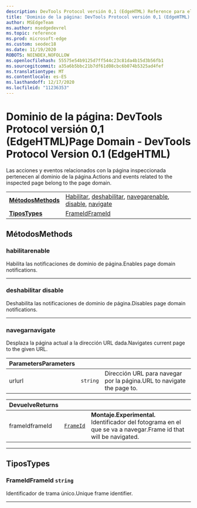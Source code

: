 ```yaml
---
description: DevTools Protocol versión 0,1 (EdgeHTML) Reference para el dominio de la página. Las acciones y eventos relacionados con la página inspeccionada pertenecen al dominio de la página.
title: 'Dominio de la página: DevTools Protocol versión 0,1 (EdgeHTML)'
author: MSEdgeTeam
ms.author: msedgedevrel
ms.topic: reference
ms.prod: microsoft-edge
ms.custom: seodec18
ms.date: 11/19/2020
ROBOTS: NOINDEX,NOFOLLOW
ms.openlocfilehash: 55575e54b9125d7ff544c23c81da4b15d3b56fb1
ms.sourcegitcommit: a35a6b5bbc21b7df61d08cbc6b074b5325ad4fef
ms.translationtype: MT
ms.contentlocale: es-ES
ms.lasthandoff: 12/17/2020
ms.locfileid: "11236353"
---
```

# <span data-ttu-id="b523d-104">Dominio de la página: DevTools Protocol versión 0,1 (EdgeHTML)</span><span class="sxs-lookup"><span data-stu-id="b523d-104">Page Domain - DevTools Protocol Version 0.1 (EdgeHTML)</span></span>  

<span data-ttu-id="b523d-105">Las acciones y eventos relacionados con la página inspeccionada pertenecen al dominio de la página.</span><span class="sxs-lookup"><span data-stu-id="b523d-105">Actions and events related to the inspected page belong to the page domain.</span></span>

| | |
|-|-|
| [**<span data-ttu-id="b523d-106">Métodos</span><span class="sxs-lookup"><span data-stu-id="b523d-106">Methods</span></span>**](#methods) | <span data-ttu-id="b523d-107">[Habilitar](#enable), [deshabilitar](#disable), [navegar](#navigate)</span><span class="sxs-lookup"><span data-stu-id="b523d-107">[enable](#enable), [disable](#disable), [navigate](#navigate)</span></span> |
| [**<span data-ttu-id="b523d-108">Tipos</span><span class="sxs-lookup"><span data-stu-id="b523d-108">Types</span></span>**](#types) | [<span data-ttu-id="b523d-109">FrameId</span><span class="sxs-lookup"><span data-stu-id="b523d-109">FrameId</span></span>](#frameid) |
## <span data-ttu-id="b523d-110">Métodos</span><span class="sxs-lookup"><span data-stu-id="b523d-110">Methods</span></span>

### <span data-ttu-id="b523d-111">habilitar</span><span class="sxs-lookup"><span data-stu-id="b523d-111">enable</span></span>
<span data-ttu-id="b523d-112">Habilita las notificaciones de dominio de página.</span><span class="sxs-lookup"><span data-stu-id="b523d-112">Enables page domain notifications.</span></span>


---

### <span data-ttu-id="b523d-113">deshabilitar </span><span class="sxs-lookup"><span data-stu-id="b523d-113">disable</span></span>
<span data-ttu-id="b523d-114">Deshabilita las notificaciones de dominio de página.</span><span class="sxs-lookup"><span data-stu-id="b523d-114">Disables page domain notifications.</span></span>


---

### <span data-ttu-id="b523d-115">navegar</span><span class="sxs-lookup"><span data-stu-id="b523d-115">navigate</span></span>
<span data-ttu-id="b523d-116">Desplaza la página actual a la dirección URL dada.</span><span class="sxs-lookup"><span data-stu-id="b523d-116">Navigates current page to the given URL.</span></span>

<table>
    <thead>
        <tr>
            <th><span data-ttu-id="b523d-117">Parameters</span><span class="sxs-lookup"><span data-stu-id="b523d-117">Parameters</span></span></th>
            <th></th>
            <th></th>
        </tr>
    </thead>
    <tbody>
        <tr>
            <td><span data-ttu-id="b523d-118">url</span><span class="sxs-lookup"><span data-stu-id="b523d-118">url</span></span></td>
            <td><code class="flyout">string</code></td>
            <td><span data-ttu-id="b523d-119">Dirección URL para navegar por la página.</span><span class="sxs-lookup"><span data-stu-id="b523d-119">URL to navigate the page to.</span></span></td>
        </tr>
    </tbody>
</table>
<table>
    <thead>
        <tr>
            <th><span data-ttu-id="b523d-120">Devuelve</span><span class="sxs-lookup"><span data-stu-id="b523d-120">Returns</span></span></th>
            <th></th>
            <th></th>
        </tr>
    </thead>
    <tbody>
        <tr>
            <td><span data-ttu-id="b523d-121">frameId</span><span class="sxs-lookup"><span data-stu-id="b523d-121">frameId</span></span></td>
            <td><a href="#frameid"><code class="flyout">FrameId</code></a></td>
            <td><span><b><span data-ttu-id="b523d-122">Montaje.</span><span class="sxs-lookup"><span data-stu-id="b523d-122">Experimental.</span></span> </b></span><span data-ttu-id="b523d-123">Identificador del fotograma en el que se va a navegar.</span><span class="sxs-lookup"><span data-stu-id="b523d-123">Frame id that will be navigated.</span></span></td>
        </tr>
    </tbody>
</table>

---

## <span data-ttu-id="b523d-124">Tipos</span><span class="sxs-lookup"><span data-stu-id="b523d-124">Types</span></span>

### <a name="frameid"></a> <span data-ttu-id="b523d-125">FrameId</span><span class="sxs-lookup"><span data-stu-id="b523d-125">FrameId</span></span> `string`

<span data-ttu-id="b523d-126">Identificador de trama único.</span><span class="sxs-lookup"><span data-stu-id="b523d-126">Unique frame identifier.</span></span>


---
